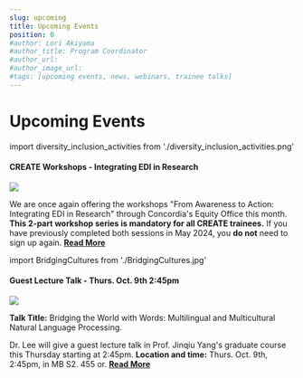 ```yaml
---
slug: upcoming
title: Upcoming Events
position: 0
#author: Lori Akiyama
#author_title: Program Coordinator 
#author_url: 
#author_image_url: 
#tags: [upcoming events, news, webinars, trainee talks]
---
```

# Upcoming Events 
<!-- <div>
Upcoming Events Coming Soon</div> -->

import diversity_inclusion_activities from './diversity_inclusion_activities.png'
 
<div class="container2">
<h4> CREATE Workshops - Integrating EDI in Research</h4>
<div class="events " style={{ 
    '@media screen and (max-width: 966px)': {
        maxHeight: '100%',
        flexWrap: 'wrap',
        maxWidth: '350px'
    }
}}>
<div class="manuel_cosentino_n_CMLApjfI_unsplash1" >
<img src={diversity_inclusion_activities}   />
</div>
<div class="text"> 
 
We are once again offering the workshops "From Awareness to Action: Integrating EDI in Research" through Concordia's Equity Office this month. <strong>This 2-part workshop series is mandatory for all CREATE trainees.</strong>  If you have previously completed both sessions in May 2024, you <strong>do not</strong> need to sign up again. <a href="/blog/2022/09/21/upcoming/event/CREATE_Workshops_Integrating_EDI_in_Research"> <strong>Read More</strong></a>
</div>
</div> 
 </div>



import BridgingCultures from './BridgingCultures.jpg'

<div class="container2">
<h4> Guest Lecture Talk - Thurs. Oct. 9th 2:45pm</h4>
<div class="events " style={{ 
    '@media screen and (max-width: 966px)': {
        maxHeight: '100%',
        flexWrap: 'wrap',
        maxWidth: '350px'
    }
}}>
<div class="manuel_cosentino_n_CMLApjfI_unsplash1" >
<img src={BridgingCultures}   />
</div>
<div class="text"> 
 
<strong>Talk Title:</strong> Bridging the World with Words: Multilingual and Multicultural Natural Language Processing.

Dr. Lee will give a guest lecture talk in Prof. Jinqiu Yang's graduate course this Thursday starting at 2:45pm.  <strong>Location and time:</strong> Thurs. Oct. 9th, 2:45pm, in MB S2. 455 or.  <a href="/blog/2022/09/21/upcoming/event/Guest_Lecture_Talk_Thurs_Oct9th"> <strong>Read More</strong></a>
</div>
</div> 
 </div>



 


 

